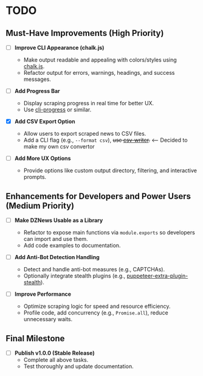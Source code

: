# TODO



## Must-Have Improvements (High Priority)

- [ ] **Improve CLI Appearance (chalk.js)**
  - Make output readable and appealing with colors/styles using [chalk.js](https://www.npmjs.com/package/chalk).
  - Refactor output for errors, warnings, headings, and success messages.

- [ ] **Add Progress Bar**
  - Display scraping progress in real time for better UX.
  - Use [cli-progress](https://www.npmjs.com/package/cli-progress) or similar.

- [x] **Add CSV Export Option**
  - Allow users to export scraped news to CSV files.
  - Add a CLI flag (e.g., `--format csv`), ~~use [csv-writer](https://www.npmjs.com/package/csv-writer).~~ <-- Decided to make my own csv convertor

- [ ] **Add More UX Options**
  - Provide options like custom output directory, filtering, and interactive prompts.

## Enhancements for Developers and Power Users (Medium Priority)

- [ ] **Make DZNews Usable as a Library**
  - Refactor to expose main functions via `module.exports` so developers can import and use them.
  - Add code examples to documentation.

- [ ] **Add Anti-Bot Detection Handling**
  - Detect and handle anti-bot measures (e.g., CAPTCHAs).
  - Optionally integrate stealth plugins (e.g., [puppeteer-extra-plugin-stealth](https://www.npmjs.com/package/puppeteer-extra-plugin-stealth)).

- [ ] **Improve Performance**
  - Optimize scraping logic for speed and resource efficiency.
  - Profile code, add concurrency (e.g., `Promise.all`), reduce unnecessary waits.

## Final Milestone

- [ ] **Publish v1.0.0 (Stable Release)**
  - Complete all above tasks.
  - Test thoroughly and update documentation.